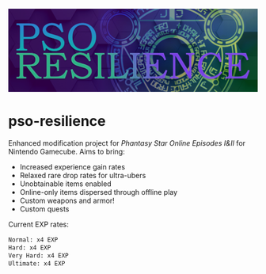 ![PSO Resilience Banner](https://github.com/choogiesaur/pso-resilience/blob/master/resources/psor_banner_large.png)
# pso-resilience
Enhanced modification project for *Phantasy Star Online Episodes I&II* for Nintendo Gamecube. Aims to bring:
- Increased experience gain rates
- Relaxed rare drop rates for ultra-ubers
- Unobtainable items enabled
- Online-only items dispersed through offline play
- Custom weapons and armor!
- Custom quests

Current EXP rates:
```
Normal: x4 EXP
Hard: x4 EXP
Very Hard: x4 EXP
Ultimate: x4 EXP
```
